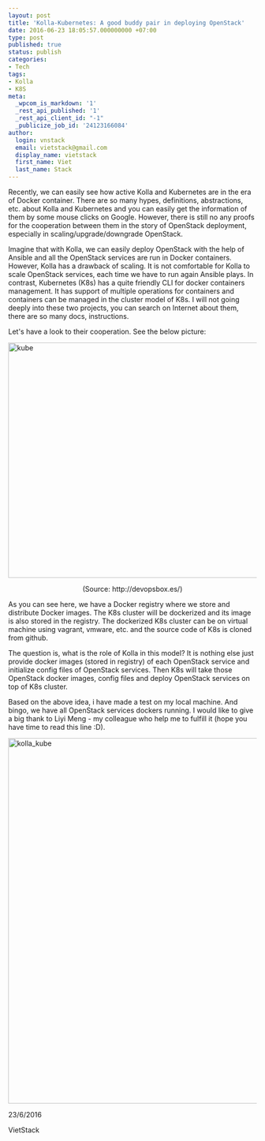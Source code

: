 ```yaml
---
layout: post
title: 'Kolla-Kubernetes: A good buddy pair in deploying OpenStack'
date: 2016-06-23 18:05:57.000000000 +07:00
type: post
published: true
status: publish
categories:
- Tech
tags:
- Kolla
- K8S
meta:
  _wpcom_is_markdown: '1'
  _rest_api_published: '1'
  _rest_api_client_id: "-1"
  _publicize_job_id: '24123166084'
author:
  login: vnstack
  email: vietstack@gmail.com
  display_name: vietstack
  first_name: Viet
  last_name: Stack
---
```

<p>Recently, we can easily see how active Kolla and Kubernetes are in the era of Docker container. There are so many hypes, definitions, abstractions, etc. about Kolla and Kubernetes and you can easily get the information of them by some mouse clicks on Google. However, there is still no any proofs for the cooperation between them in the story of OpenStack deployment, especially in scaling/upgrade/downgrade OpenStack.</p>
<p>Imagine that with Kolla, we can easily deploy OpenStack with the help of Ansible and all the OpenStack services are run in Docker containers. However, Kolla has a drawback of scaling. It is not comfortable for Kolla to scale OpenStack services, each time we have to run again Ansible plays. In contrast, Kubernetes (K8s) has a quite friendly CLI for docker containers management. It has support of multiple operations for containers and containers can be managed in the cluster model of K8s. I will not going deeply into these two projects, you can search on Internet about them, there are so many docs, instructions.</p>
<p>Let's have a look to their cooperation. See the below picture:</p>
<p><img class="alignnone size-full wp-image-787" src="{{ site.baseurl }}/pictures/kube.png" alt="kube" width="916" height="477" /></p>
<p style="text-align:center;">(Source: http://devopsbox.es/)</p>
<p style="text-align:left;">As you can see here, we have a Docker registry where we store and distribute Docker images. The K8s cluster will be dockerized and its image is also stored in the registry. The dockerized K8s cluster can be on virtual machine using vagrant, vmware, etc. and the source code of K8s is cloned from github.</p>
<p style="text-align:left;">The question is, what is the role of Kolla in this model? It is nothing else just provide docker images (stored in registry) of each OpenStack service and initialize config files of OpenStack services. Then K8s will take those OpenStack docker images, config files and deploy OpenStack services on top of K8s cluster.</p>
<p style="text-align:left;">Based on the above idea, i have made a test on my local machine. And bingo, we have all OpenStack services dockers running. I would like to give a big thank to Liyi Meng - my colleague who help me to fulfill it (hope you have time to read this line :D).</p>
<p style="text-align:left;"><img class="alignnone size-full wp-image-805" src="{{ site.baseurl }}/pictures/kolla_kube.png" alt="kolla_kube" width="1300" height="741" /></p>
<p style="text-align:left;">23/6/2016</p>
<p style="text-align:left;">VietStack</p>
<p>&nbsp;</p>
